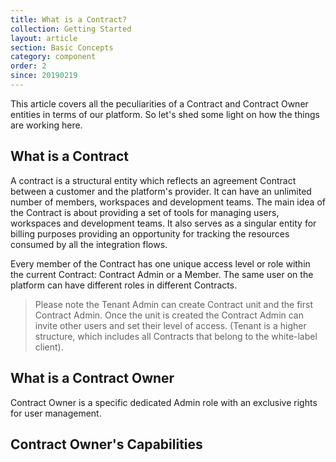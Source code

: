 ```yaml
---
title: What is a Contract?
collection: Getting Started
layout: article
section: Basic Concepts
category: component
order: 2
since: 20190219
---
```


This article covers all the peculiarities of a Contract and Contract Owner entities in terms of our platform. So let's shed some light on how the things are working here.

## What is a Contract

A contract is a structural entity which reflects an agreement Contract between a customer and the platform's provider. It can have an unlimited number of members, workspaces and development teams. The main idea of the Contract is about providing a set of tools for managing users, workspaces and development teams. It also serves as a singular entity for billing purposes providing an opportunity for tracking the resources consumed by all the integration flows.

Every member of the Contract has one unique access level or role within the current Contract: Contract Admin or a Member. The same user on the platform can have different roles in different Contracts.

> Please note the Tenant Admin can create Contract unit and the first Contract Admin. Once the unit is created the Contract Admin can invite other users and set their level of access. (Tenant is a higher structure, which includes all Contracts that belong to the white-label client).

## What is a Contract Owner

Contract Owner is a specific dedicated Admin role with an exclusive rights for user management. 

## Contract Owner's Capabilities

